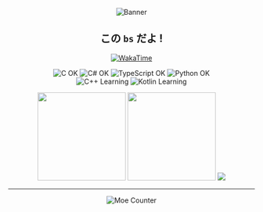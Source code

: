 <div align="center">

![Banner](https://i0.hdslb.com/bfs/archive/34319439f88f5c0794ee6985cd535fcb40ed28e0.png@3840w_360h_1c_90q.webp)

## この `bs` だよ !

[![WakaTime](https://wakatime.com/badge/user/b1ea68ff-35ad-48d6-aa5a-c0f1dfad4018.svg?style=flat-square)](https://wakatime.com/@bsdayo)

![C OK](https://img.shields.io/badge/C-OK-7b7b7b?style=flat-square&logo=c&logoColor=white&labelColor=555555)
![C# OK](https://img.shields.io/badge/C%23-OK-593ff7?style=flat-square&logo=csharp&logoColor=white&labelColor=512BD4)
![TypeScript OK](https://img.shields.io/badge/TypeScript-OK-0093ea?style=flat-square&logo=typescript&logoColor=white&labelColor=3178C6)
![Python OK](https://img.shields.io/badge/Python-OK-1f92d0?style=flat-square&logo=python&logoColor=white&labelColor=3776AB)  
![C++ Learning](https://img.shields.io/badge/C++-Learning-0071c0?style=flat-square&logo=cplusplus&logoColor=white&labelColor=00599C)
![Kotlin Learning](https://img.shields.io/badge/Kotlin-Learning-895bff?style=flat-square&logo=kotlin&logoColor=white&labelColor=7F52FF)

<picture>
  <source
    srcset="https://github-readme-stats.vercel.app/api?username=bsdayo&theme=github_dark&hide_border=true&rank_icon=percentile"
    media="(prefers-color-scheme: dark)"
    height="180px"
  />
  <source
    srcset="https://github-readme-stats.vercel.app/api?username=bsdayo&theme=github_light&hide_border=true&rank_icon=percentile"
    media="(prefers-color-scheme: light), (prefers-color-scheme: no-preference)"
    height="180px"
  />
  <img src="https://github-readme-stats.vercel.app/api?username=bsdayo&theme=github_light&hide_border=true&rank_icon=percentile" height="180px" />
</picture>
<picture>
  <source
    srcset="https://github-readme-stats.vercel.app/api/top-langs/?username=bsdayo&layout=compact&theme=github_dark&hide_border=true"
    media="(prefers-color-scheme: dark)"
    height="180px"
  />
  <source
    srcset="https://github-readme-stats.vercel.app/api/top-langs/?username=bsdayo&layout=compact&theme=github_light&hide_border=true"
    media="(prefers-color-scheme: light), (prefers-color-scheme: no-preference)"
    height="180px"
  />
  <img src="https://github-readme-stats.vercel.app/api/top-langs/?username=bsdayo&layout=compact&theme=github_light&hide_border=true" height="180px" />
</picture>

<picture>
  <source
    srcset="https://github-readme-activity-graph.vercel.app/graph?username=bsdayo&theme=github-dark&hide_border=true"
    media="(prefers-color-scheme: dark)"
  />
  <source
    srcset="https://github-readme-activity-graph.vercel.app/graph?username=bsdayo&theme=github-light&hide_border=true"
    media="(prefers-color-scheme: light), (prefers-color-scheme: no-preference)"
  />
  <img src="https://github-readme-activity-graph.vercel.app/graph?username=bsdayo&theme=github-light&hide_border=true" />
</picture>

---

![Moe Counter](https://count.getloli.com/get/@bsdayo?theme=rule34)

</div>
